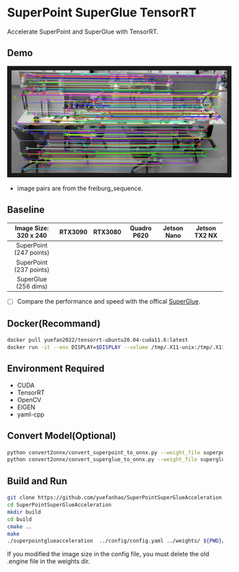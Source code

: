 # SuperPoint SuperGlue TensorRT
Accelerate SuperPoint and SuperGlue with TensorRT.

## Demo
<img src="image/match_image.png" width = "640" height = "240"  alt="match_image" border="10" />

* image pairs are from the freiburg_sequence.

## Baseline

| Image Size: 320 x 240  | RTX3090 | RTX3080 | Quadro P620 | Jetson Nano | Jetson TX2 NX |  
|:----------------------:|:-------:|:-------:|:-----------:|:-----------:|:-------------:|
| SuperPoint (247 points)|         |         |             |             |               |
| SuperPoint (237 points)|         |         |             |             |               |
| SuperGlue (256 dims)   |         |         |             |             |               |


- [ ] Compare the performance and speed with the offical [SuperGlue](https://github.com/magicleap/SuperGluePretrainedNetwork).

## Docker(Recommand)
```bash
docker pull yuefan2022/tensorrt-ubuntu20.04-cuda11.6:latest
docker run -it --env DISPLAY=$DISPLAY --volume /tmp/.X11-unix:/tmp/.X11-unix --privileged --runtime nvidia --gpus all --volume ${PWD}:/workspace --workdir /workspace --name tensorrt yuefan2022/tensorrt-ubuntu20.04-cuda11.6:latest /bin/bash
```

## Environment Required
* CUDA
* TensorRT
* OpenCV
* EIGEN
* yaml-cpp

## Convert Model(Optional)
```bash
python convert2onnx/convert_superpoint_to_onnx.py --weight_file superpoint_pth_file_path --output_dir superpoint_onnx_file_dir
python convert2onnx/convert_superglue_to_onnx.py --weight_file superglue_pth_file_path --output_dir superglue_onnx_file_dir
```

## Build and Run
```bash
git clone https://github.com/yuefanhao/SuperPointSuperGlueAcceleration.git
cd SuperPointSuperGlueAcceleration
mkdir build
cd build
cmake ..
make
./superpointglueacceleration  ../config/config.yaml ../weights/ ${PWD}/../image/image0.png ${PWD}/../image/image1.png
```
If you modified the image size in the config file, you must delete the old .engine file in the weights dir.
